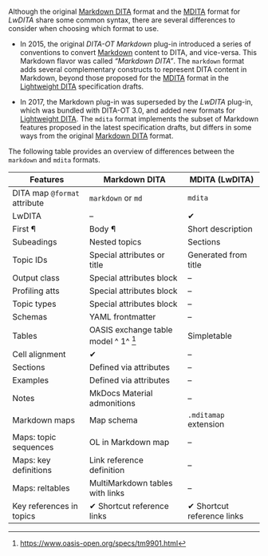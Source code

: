 Although the original [Markdown DITA](./Markdown-DITA-syntax.md) format and the [MDITA](./MDITA-syntax.md) format for _LwDITA_ share some common syntax, there are several differences to consider when choosing which format to use.

<!-- Re-use short descriptions from syntax topics -->

- In 2015, the original _DITA-OT Markdown_ plug-in introduced a series of conventions to convert [Markdown] content to DITA, and vice-versa. This Markdown flavor was called _“Markdown DITA”_. The `markdown` format adds several complementary constructs to represent DITA content in Markdown, beyond those proposed for the [MDITA](./MDITA-syntax.md) format in the [Lightweight DITA][LwDITA] specification drafts.

- In 2017, the Markdown plug-in was superseded by the _LwDITA_ plug-in, which was bundled with DITA-OT 3.0, and added new formats for [Lightweight DITA][LwDITA]. The `mdita` format implements the subset of Markdown features proposed in the latest specification drafts, but differs in some ways from the original [Markdown DITA](./Markdown-DITA-syntax.md) format.

The following table provides an overview of differences between the `markdown` and `mdita` formats.

| Features                     | Markdown DITA                        | MDITA (LwDITA)             |
| ---------------------------- | ------------------------------------ | -------------------------- |
| DITA map `@format` attribute | `markdown` or `md`                   | `mdita`                    |
| LwDITA                       | –                                    | ✔                          |
| First ¶                      | Body ¶                               | Short description          |
| Subeadings                   | Nested topics                        | Sections                   |
| Topic IDs                    | Special attributes or title          | Generated from title       |
| Output class                 | Special attributes block             | –                          |
| Profiling atts               | Special attributes block             | –                          |
| Topic types                  | Special attributes block             | –                          |
| Schemas                      | YAML frontmatter                     | –                          |
| Tables                       | OASIS exchange table model ^ 1^ [^1] | Simpletable                |
| Cell alignment               | ✔                                    | –                          |
| Sections                     | Defined via attributes               | –                          |
| Examples                     | Defined via attributes               | –                          |
| Notes                        | MkDocs Material admonitions          | –                          |
| Markdown maps                | Map schema                           | `.mditamap` extension      |
| Maps: topic sequences        | OL in Markdown map                   | –                          |
| Maps: key definitions        | Link reference definition            | –                          |
| Maps: reltables              | MultiMarkdown tables with links      | –                          |
| Key references in topics     | ✔ Shortcut reference links           | ✔ Shortcut reference links |

[Markdown]: https://daringfireball.net/projects/markdown/
[LwDITA]: https://docs.oasis-open.org/dita/LwDITA/v1.0/cn01/

[^1]: <https://www.oasis-open.org/specs/tm9901.html>
